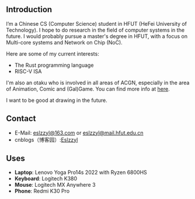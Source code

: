 ## Introduction
I’m a Chinese CS (Computer Science) student in HFUT (HeFei University of Technology). I hope to do research in the field of computer systems in the future. I would probably pursue a master's degree in HFUT, with a focus on Multi-core systems and Network on Chip (NoC).

Here are some of my current interests:
- The Rust programming language
- RISC-V ISA

I'm also an otaku who is involved in all areas of ACGN, especially in the area of Animation, Comic and (Gal)Game. You can find more info at [here](https://zh.moegirl.org.cn/User:Eslzzyl).

I want to be good at drawing in the future.

## Contact
- E-Mail: eslzzyl@163.com or eslzzyl@mail.hfut.edu.cn
- cnblogs（博客园）:[Eslzzyl](https://home.cnblogs.com/u/eslzzyl/)

## Uses
- **Laptop**: Lenovo Yoga Pro14s 2022 with Ryzen 6800HS
- **Keyboard**: Logitech K380
- **Mouse**: Logitech MX Anywhere 3
- **Phone**: Redmi K30 Pro

<!---
Eslzzyl/Eslzzyl is a ✨ special ✨ repository because its `README.md` (this file) appears on your GitHub profile.
You can click the Preview link to take a look at your changes.
--->
